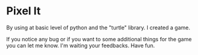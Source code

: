# Pixel It
By using at basic level of python and the "turtle" library. I created a game. 

If you notice any bug or if you want to some additional things for the game you can let me know. I'm waiting your feedbacks. 
Have fun.
